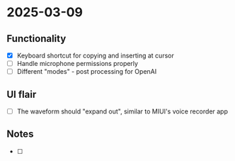 # 2025-03-09

## Functionality

- [x] Keyboard shortcut for copying and inserting at cursor
- [ ] Handle microphone permissions properly
- [ ] Different "modes" - post processing for OpenAI

## UI flair

- [ ] The waveform should "expand out", similar to MIUI's voice recorder app

## Notes

- [ ]
